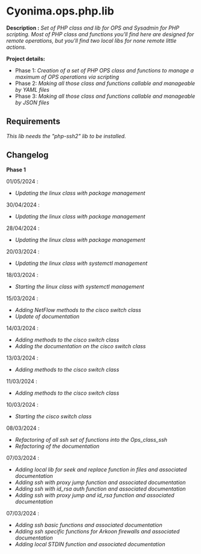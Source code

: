 # Cyonima.ops.php.lib

__Description :__  *Set of PHP class and lib for OPS and Sysadmin for PHP scripting. Most of PHP class and functions you'll find here are designed for remote operations, but you'll find two local libs for none remote little actions.*

__Project details:__

* Phase 1: *Creation of a set of PHP OPS class and functions to manage a maximum of OPS operations via scripting*
* Phase 2: *Making all those class and functions callable and manageable by YAML files*
* Phase 3: *Making all those class and functions callable and manageable by JSON files*

## Requirements

*This lib needs the "php-ssh2" lib to be installed.*

## Changelog

__Phase 1__

01/05/2024 :
* *Updating the linux class with package management*

30/04/2024 :
* *Updating the linux class with package management*

28/04/2024 :
* *Updating the linux class with package management*

20/03/2024 :
* *Updating the linux class with systemctl management*

18/03/2024 :
* *Starting the linux class with systemctl management*

15/03/2024 :
* *Adding NetFlow methods to the cisco switch class*
* *Update of documentation*

14/03/2024 :
* *Adding methods to the cisco switch class*
* *Adding the documentation on the cisco switch class*

13/03/2024 :
* *Adding methods to the cisco switch class*

11/03/2024 :
* *Adding methods to the cisco switch class*

10/03/2024 :
* *Starting the cisco switch class*

08/03/2024 :
* *Refactoring of all ssh set of functions into the Ops_class_ssh* 
* *Refactoring of the documentation*

07/03/2024 :
* *Adding local lib for seek and replace function in files and associated documentation*
* *Adding ssh with proxy jump function and associated documentation*
* *Adding ssh with id_rsa auth function and associated documentation*
* *Adding ssh with proxy jump and id_rsa function and associated documentation*

07/03/2024 :
* *Adding ssh basic functions and associated documentation*
* *Adding ssh specific functions for Arkoon firewalls and associated documentation*
* *Adding local STDIN function and associated documentation*

